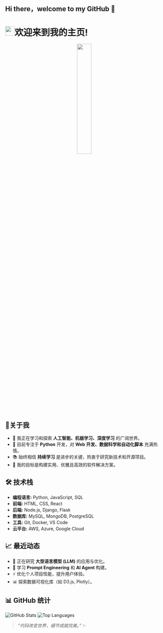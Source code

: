 ## Hi there，welcome to my GitHub 👋

<h1><img src="https://emojis.slackmojis.com/emojis/images/1531849430/4246/blob-sunglasses.gif?1531849430" width="30"/>欢迎来到我的主页!</h1>

<p align="center">
  <img src="https://cdn.jsdelivr.net/gh/jasonkayzk/jasonkayzk@master/hello-world.gif" width="30%">
</p>


## 👤关于我

- 🌱 我正在学习和探索 **人工智能、机器学习、深度学习** 的广阔世界。
- 💼 目前专注于 **Python** 开发，对 **Web 开发、数据科学和自动化脚本** 充满热情。
- 📚 始终相信 **持续学习** 是进步的关键，热衷于研究新技术和开源项目。
- 🎯 我的目标是构建实用、优雅且高效的软件解决方案。

## 🛠️ 技术栈

- **编程语言:** Python, JavaScript, SQL
- **前端:** HTML, CSS, React
- **后端:** Node.js, Django, Flask
- **数据库:** MySQL, MongoDB, PostgreSQL
- **工具:** Git, Docker, VS Code
- **云平台:** AWS, Azure, Google Cloud

## 📈 最近动态

- 🔭 正在研究 **大型语言模型 (LLM)** 的应用与优化。
- 🌱 学习 **Prompt Engineering** 和 **AI Agent** 构建。
- ⚡ 优化个人项目性能，提升用户体验。
- 📊 探索数据可视化库（如 D3.js, Plotly）。

## 📊 GitHub 统计

![GitHub Stats](https://github-readme-stats.vercel.app/api?username=yourusername&show_icons=true&theme=radical)
![Top Languages](https://github-readme-stats.vercel.app/api/top-langs/?username=yourusername&layout=compact&theme=radical)

> *“代码改变世界，细节成就完美。”* ✨
